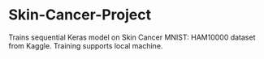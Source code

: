 # Skin-Cancer-Project

Trains sequential Keras model on Skin Cancer MNIST: HAM10000 dataset from Kaggle. Training supports local machine.

